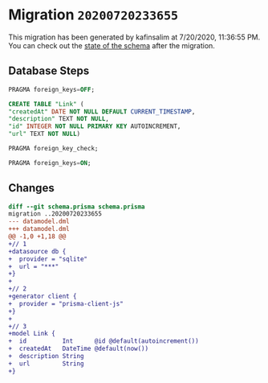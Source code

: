 # Migration `20200720233655`

This migration has been generated by kafinsalim at 7/20/2020, 11:36:55 PM.
You can check out the [state of the schema](./schema.prisma) after the migration.

## Database Steps

```sql
PRAGMA foreign_keys=OFF;

CREATE TABLE "Link" (
"createdAt" DATE NOT NULL DEFAULT CURRENT_TIMESTAMP,
"description" TEXT NOT NULL,
"id" INTEGER NOT NULL PRIMARY KEY AUTOINCREMENT,
"url" TEXT NOT NULL)

PRAGMA foreign_key_check;

PRAGMA foreign_keys=ON;
```

## Changes

```diff
diff --git schema.prisma schema.prisma
migration ..20200720233655
--- datamodel.dml
+++ datamodel.dml
@@ -1,0 +1,18 @@
+// 1
+datasource db {
+  provider = "sqlite" 
+  url = "***"
+}
+
+// 2
+generator client {
+  provider = "prisma-client-js"
+}
+
+// 3
+model Link {
+  id          Int      @id @default(autoincrement())
+  createdAt   DateTime @default(now())
+  description String
+  url         String
+}
```


